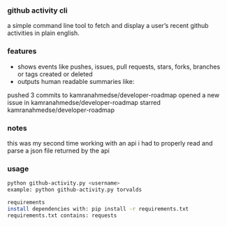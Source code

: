 ### github activity cli

a simple command line tool to fetch and display a user’s recent github activities in plain english.

### features
- shows events like pushes, issues, pull requests, stars, forks, branches or tags created or deleted  
- outputs human readable summaries like: 

pushed 3 commits to kamranahmedse/developer-roadmap
opened a new issue in kamranahmedse/developer-roadmap
starred kamranahmedse/developer-roadmap

### notes
this was my second time working with an api
i had to properly read and parse a json file returned by the api

### usage
```bash
python github-activity.py <username>
example: python github-activity.py torvalds

requirements
install dependencies with: pip install -r requirements.txt
requirements.txt contains: requests